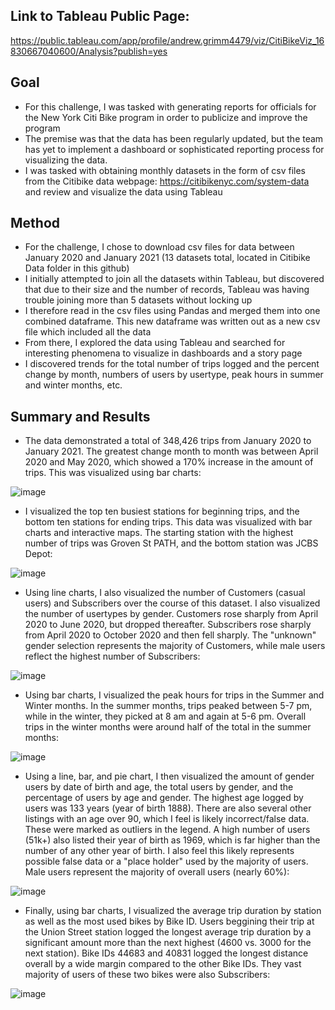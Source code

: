 ## Link to Tableau Public Page: 
https://public.tableau.com/app/profile/andrew.grimm4479/viz/CitiBikeViz_16830667040600/Analysis?publish=yes

## Goal
- For this challenge, I was tasked with generating reports for officials for the New York Citi Bike program in order to publicize and improve the program
- The premise was that the data has been regularly updated, but the team has yet to implement a dashboard or sophisticated reporting process for visualizing the data.  
- I was tasked with obtaining monthly datasets in the form of csv files from the Citibike data webpage: https://citibikenyc.com/system-data and review and visualize the data using Tableau

## Method
- For the challenge, I chose to download csv files for data between January 2020 and January 2021 (13 datasets total, located in Citibike Data folder in this github)
- I initially attempted to join all the datasets within Tableau, but discovered that due to their size and the number of records, Tableau was having trouble joining more than 5 datasets without locking up
- I therefore read in the csv files using Pandas and merged them into one combined dataframe.  This new dataframe was written out as a new csv file which included all the data
- From there, I explored the data using Tableau and searched for interesting phenomena to visualize in dashboards and a story page
- I discovered trends for the total number of trips logged and the percent change by month, numbers of users by usertype, peak hours in summer and winter months, etc.  

## Summary and Results
- The data demonstrated a total of 348,426 trips from January 2020 to January 2021.  The greatest change month to month was between April 2020 and May 2020, which showed a 170% increase in the amount of trips.  This was visualized using bar charts:

![image](https://user-images.githubusercontent.com/120341249/236355908-5e8fc2df-00f4-4a3c-bd3f-c7e619b0e72c.png)

- I visualized the top ten busiest stations for beginning trips, and the bottom ten stations for ending trips.  This data was visualized with bar charts and interactive maps.  The starting station with the highest number of trips was Groven St PATH, and the bottom station was JCBS Depot: 

![image](https://user-images.githubusercontent.com/120341249/236356279-38147d59-4c61-4ffe-a575-5581a83c1dca.png)

- Using line charts, I also visualized the number of Customers (casual users) and Subscribers over the course of this dataset.  I also visualized the number of usertypes by gender.  Customers rose sharply from April 2020 to June 2020, but dropped thereafter.  Subscribers rose sharply from April 2020 to October 2020 and then fell sharply.  The "unknown" gender selection represents the majority of Customers, while male users reflect the highest number of Subscribers: 

![image](https://user-images.githubusercontent.com/120341249/236356540-2bd522f1-0915-4399-86e7-56b5c2ac550e.png)

- Using bar charts, I visualized the peak hours for trips in the Summer and Winter months. In the summer months, trips peaked between 5-7 pm, while in the winter, they picked at 8 am and again at 5-6 pm.  Overall trips in the winter months were around half of the total in the summer months: 

![image](https://user-images.githubusercontent.com/120341249/236356873-f93602bd-dab7-4ce7-be2c-371439e65c68.png)

- Using a line, bar, and pie chart, I then visualized the amount of gender users by date of birth and age, the total users by gender, and the percentage of users by age and gender.  The highest age logged by users was 133 years (year of birth 1888).  There are also several other listings with an age over 90, which I feel is likely incorrect/false data.  These were marked as outliers in the legend.  A high number of users (51k+) also listed their year of birth as 1969, which is far higher than the number of any other year of birth.  I also feel this likely represents possible false data or a "place holder" used by the majority of users.  Male users represent the majority of overall users (nearly 60%): 

![image](https://user-images.githubusercontent.com/120341249/236356935-b7c42a80-e12c-423b-b664-9b2cc7908bb5.png)

- Finally, using bar charts, I visualized the average trip duration by station as well as the most used bikes by Bike ID.  Users beggining their trip at the Union Street station logged the longest average trip duration by a significant amount more than the next highest (4600 vs. 3000 for the next station).  Bike IDs 44683 and 40831 logged the longest distance overall by a wide margin compared to the other Bike IDs.  They vast majority of users of these two bikes were also Subscribers:

![image](https://user-images.githubusercontent.com/120341249/236357183-e8c49c78-d9f8-4667-b4da-426e7409a8a8.png)



